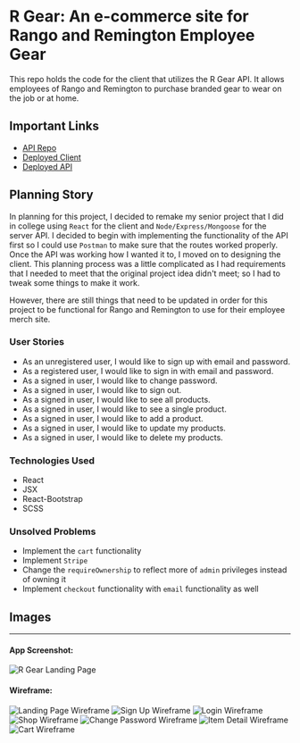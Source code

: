# R Gear: An e-commerce site for Rango and Remington Employee Gear

This repo holds the code for the client that utilizes the R Gear API. It allows employees of Rango and Remington to purchase branded gear to wear on the job or at home.

## Important Links

- [API Repo](https://github.com/Waisath-CJ/r-gear-api)
- [Deployed Client](https://waisath-cj.github.io/r-gear-client)
- [Deployed API](https://fierce-waters-36807.herokuapp.com/)

## Planning Story

In planning for this project, I decided to remake my senior project that I did in college using `React` for the client and `Node/Express/Mongoose` for the server API. I decided to begin with implementing the functionality of the API first so I could use `Postman` to make sure that the routes worked properly. Once the API was working how I wanted it to, I moved on to designing the client. This planning process was a little complicated as I had requirements that I needed to meet that the original project idea didn't meet; so I had to tweak some things to make it work.

However, there are still things that need to be updated in order for this project to be functional for Rango and Remington to use for their employee merch site.

### User Stories

- As an unregistered user, I would like to sign up with email and password.
- As a registered user, I would like to sign in with email and password.
- As a signed in user, I would like to change password.
- As a signed in user, I would like to sign out.
- As a signed in user, I would like to see all products.
- As a signed in user, I would like to see a single product.
- As a signed in user, I would like to add a product.
- As a signed in user, I would like to update my products.
- As a signed in user, I would like to delete my products.

### Technologies Used

- React
- JSX
- React-Bootstrap
- SCSS

### Unsolved Problems

- Implement the `cart` functionality
- Implement `Stripe`
- Change the `requireOwnership` to reflect more of `admin` privileges instead of owning it
- Implement `checkout` functionality with `email` functionality as well

## Images

---
#### App Screenshot:

![R Gear Landing Page](https://i.imgur.com/c88qr0y.png)

#### Wireframe:

![Landing Page Wireframe](https://i.imgur.com/Zh7WSVQ.png)
![Sign Up Wireframe](https://i.imgur.com/PEqpAIs.png)
![Login Wireframe](https://i.imgur.com/KdpD7Bo.png)
![Shop Wireframe](https://i.imgur.com/lMLyTZp.png)
![Change Password Wireframe](https://i.imgur.com/61pNzIU.png)
![Item Detail Wireframe](https://i.imgur.com/EafEUcF.png)
![Cart Wireframe](https://i.imgur.com/fdlefGm.png)
